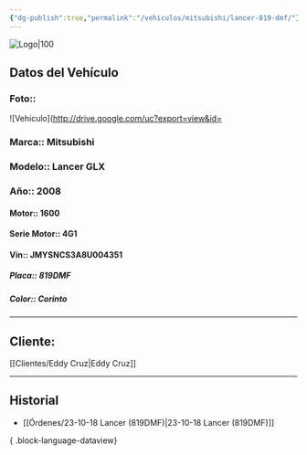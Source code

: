 ```yaml
---
{"dg-publish":true,"permalink":"/vehiculos/mitsubishi/lancer-819-dmf/"}
---
```


![Logo|100](http://drive.google.com/uc?export=view&id=137fl3TIZ0-PU8b-Pt0bsjclwHub_u78G)

## Datos del Vehículo 
### Foto:: 
![Vehículo](http://drive.google.com/uc?export=view&id=

### Marca:: Mitsubishi 
### Modelo:: Lancer GLX
### Año:: 2008
#### Motor:: 1600
#### Serie Motor:: 4G1
#### Vin:: JMYSNCS3A8U004351
##### Placa:: 819DMF
##### Color:: Corinto 
---

## Cliente:

[[Clientes/Eddy Cruz\|Eddy Cruz]]

---

## Historial

- [[Órdenes/23-10-18 Lancer (819DMF)\|23-10-18 Lancer (819DMF)]]

{ .block-language-dataview} 